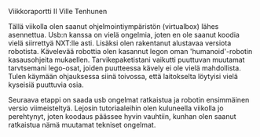 ﻿Viikkoraportti II
Ville Tenhunen

Tällä viikolla olen saanut ohjelmointiympäristön (virtualbox) lähes asennettua. Usb:n kanssa on vielä ongelmia, joten en ole saanut koodia vielä siirrettyä NXT:lle asti. Lisäksi olen rakentanut alustavaa versiota robotista. Kävelevää robottia olen kasannut legon oman 'humanoid'-robotin kasausohjeita mukaellen. Tarvikepaketistani vaikutti puuttuvan muutamat tarvtsemani lego-osat, joiden puutteessa kävely ei ole vielä mahdollista. Tulen käymään ohjauksessa siinä toivossa, että laitokselta löytyisi vielä kyseisiä puuttuvia osia. 

Seuraava etappi on saada usb ongelmat ratkaistua ja robotin ensimmäinen versio viimeisteltyä. Lejosin tutoriaaleihin olen kuluneella viikolla jo perehtynyt, joten koodaus päässee hyvin vauhtiin, kunhan olen saanut ratkaistua nämä muutamat tekniset ongelmat.

